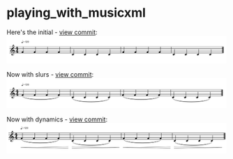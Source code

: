 # playing_with_musicxml

Here's the initial - [view commit](https://github.com/rohanpritchard/playing_with_musicxml/commit/3722a64cb29f4a72939b9e61cad2c4bd5d8dee45):
![Initial](screenshots/initial.png)

Now with slurs - [view commit](https://github.com/rohanpritchard/playing_with_musicxml/commit/3dbbde939b13bf6c9180b19c4ad0aab7f38a951b):
![With slurs](screenshots/with_slurs.png)

Now with dynamics - [view commit](https://github.com/rohanpritchard/playing_with_musicxml/commit/adf999791c33ae05db0d828bca760b8a9a30960b):
![With dynamics](screenshots/with_dynamics.png)

